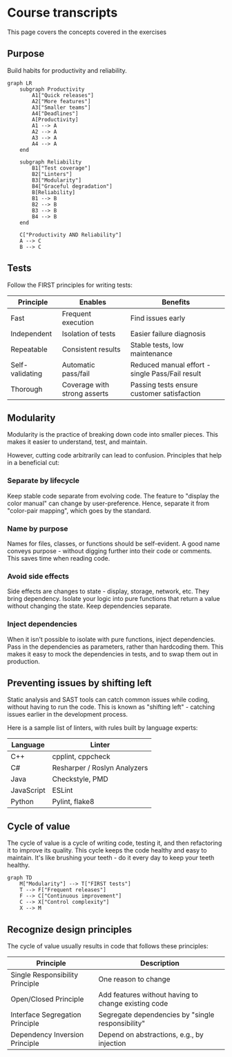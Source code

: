 # Course transcripts

This page covers the concepts covered in the exercises

## Purpose

Build habits for productivity and reliability.

```mermaid
graph LR
    subgraph Productivity
        A1["Quick releases"]
        A2["More features"]
        A3["Smaller teams"]
        A4["Deadlines"]
        A[Productivity]
        A1 --> A
        A2 --> A
        A3 --> A
        A4 --> A
    end

    subgraph Reliability
        B1["Test coverage"]
        B2["Linters"]
        B3["Modularity"]
        B4["Graceful degradation"]
        B[Reliability]
        B1 --> B
        B2 --> B
        B3 --> B
        B4 --> B
    end

    C["Productivity AND Reliability"]
    A --> C
    B --> C
```

## Tests

Follow the FIRST principles for writing tests:

| Principle | Enables | Benefits |
|-----------|---------|----------|
| Fast      | Frequent execution | Find issues early |
| Independent| Isolation of tests | Easier failure diagnosis |
| Repeatable | Consistent results | Stable tests, low maintenance |
| Self-validating| Automatic pass/fail | Reduced manual effort - single Pass/Fail result |
| Thorough   | Coverage with strong asserts | Passing tests ensure customer satisfaction |

## Modularity

Modularity is the practice of breaking down code into smaller pieces. This makes it easier to understand, test, and maintain. 

However, cutting code arbitrarily can lead to confusion. Principles that help in a beneficial cut:

### Separate by lifecycle

Keep stable code separate from evolving code.
The feature to "display the color manual" can change by user-preference.
Hence, separate it from "color-pair mapping", which goes by the standard.

### Name by purpose

Names for files, classes, or functions should be self-evident.
A good name conveys purpose - without digging further into their code or comments.
This saves time when reading code.

### Avoid side effects

Side effects are changes to state - display, storage, network, etc.
They bring dependency. Isolate your logic into pure functions that return a value without changing the state.
Keep dependencies separate.

### Inject dependencies

When it isn't possible to isolate with pure functions, inject dependencies.
Pass in the dependencies as parameters, rather than hardcoding them.
This makes it easy to mock the dependencies in tests, and to swap them out in production.

## Preventing issues by shifting left

Static analysis and SAST tools can catch common issues while coding, without having to run the code.
This is known as "shifting left" - catching issues earlier in the development process.

Here is a sample list of linters, with rules built by language experts:

| Language | Linter |
|-----------|---------|
| C++ | cpplint, cppcheck |
| C#        | Resharper / Roslyn Analyzers |
| Java     | Checkstyle, PMD |
| JavaScript| ESLint |
| Python    | Pylint, flake8 |

## Cycle of value

The cycle of value is a cycle of writing code, testing it, and then refactoring it to improve its quality.
This cycle keeps the code healthy and easy to maintain.
It's like brushing your teeth - do it every day to keep your teeth healthy.

```mermaid
graph TD
    M["Modularity"] --> T["FIRST tests"]
    T --> F["Frequent releases"]
    F --> C["Continuous improvement"]
    C --> X["Control complexity"]
    X --> M
```

## Recognize design principles

The cycle of value usually results in code that follows these principles:

| Principle | Description |
|-----------|-------------|
| Single Responsibility Principle | One reason to change |
| Open/Closed Principle | Add features without having to change existing code |
| Interface Segregation Principle | Segregate dependencies by "single responsibility" |
| Dependency Inversion Principle | Depend on abstractions, e.g., by injection |
